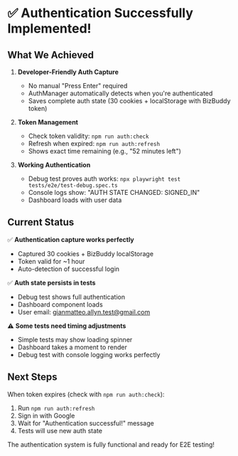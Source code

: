 # ✅ Authentication Successfully Implemented!

## What We Achieved

1. **Developer-Friendly Auth Capture**
   - No manual "Press Enter" required
   - AuthManager automatically detects when you're authenticated
   - Saves complete auth state (30 cookies + localStorage with BizBuddy token)

2. **Token Management**
   - Check token validity: `npm run auth:check`
   - Refresh when expired: `npm run auth:refresh`
   - Shows exact time remaining (e.g., "52 minutes left")

3. **Working Authentication**
   - Debug test proves auth works: `npx playwright test tests/e2e/test-debug.spec.ts`
   - Console logs show: "AUTH STATE CHANGED: SIGNED_IN"
   - Dashboard loads with user data

## Current Status

✅ **Authentication capture works perfectly**
- Captured 30 cookies + BizBuddy localStorage
- Token valid for ~1 hour
- Auto-detection of successful login

✅ **Auth state persists in tests**
- Debug test shows full authentication
- Dashboard component loads
- User email: gianmatteo.allyn.test@gmail.com

⚠️ **Some tests need timing adjustments**
- Simple tests may show loading spinner
- Dashboard takes a moment to render
- Debug test with console logging works perfectly

## Next Steps

When token expires (check with `npm run auth:check`):
1. Run `npm run auth:refresh`
2. Sign in with Google
3. Wait for "Authentication successful!" message
4. Tests will use new auth state

The authentication system is fully functional and ready for E2E testing!